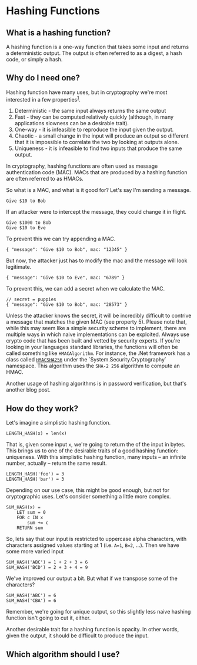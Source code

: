 # Hashing Functions

## What is a hashing function?

A hashing function is a one-way function that takes some input and returns a deterministic output. The output is often referred to as a digest, a hash code, or simply a hash.

## Why do I need one?

Hashing function have many uses, but in cryptography we're most interested in a few properties<sup>[1](https://en.wikipedia.org/wiki/Cryptographic_hash_function)</sup>.

1. Deterministic - the same input always returns the same output
2. Fast - they can be computed relatively quickly (although, in many applications slowness can be a desirable trait).
3. One-way - it is infeasible to reproduce the input given the output.
4. Chaotic - a small change in the input will produce an output so different that it is impossible to correlate the two by looking at outputs alone.
5. Uniqueness - it is infeasible to find two inputs that produce the same output.

In cryptography, hashing functions are often used as message authentication code (MAC). MACs that are produced by a hashing function are often referred to as HMACs.

So what is a MAC, and what is it good for? Let's say I'm sending a message.

    Give $10 to Bob

If an attacker were to intercept the message, they could change it in flight.

    Give $1000 to Bob
    Give $10 to Eve

To prevent this we can try appending a MAC.

    { "message": "Give $10 to Bob", mac: "12345" }

But now, the attacker just has to modify the mac and the message will look legitimate.

    { "message": "Give $10 to Eve", mac: "6789" }

To prevent this, we can add a secret when we calculate the MAC.

    // secret = puppies
    { "message": "Give $10 to Bob", mac: "28573" }

Unless the attacker knows the secret, it will be incredibly difficult to contrive a message that matches the given MAC (see property 5). Please note that, while this may seem like a simple security scheme to implement, there are multiple ways in which naive implementations can be exploited. Always use crypto code that has been built and vetted by security experts. If you're looking in your languages standard libraries, the functions will often be called something like `HMACAlgorithm`. For instance, the .Net framework has a class called [`HMACSHA256`](https://msdn.microsoft.com/en-us/library/system.security.cryptography.hmacsha256(v=vs.110).aspx) under the `System.Security.Cryptography` namespace. This algorithm uses the `SHA-2 256` algorithm to compute an HMAC.

Another usage of hashing algorithms is in password verification, but that's another blog post.

## How do they work?

Let's imagine a simplistic hashing function.

    LENGTH_HASH(x) = len(x)

That is, given some input `x`, we're going to return the of the input in bytes. This brings us to one of the desirable traits of a good hashing function: uniqueness. With this simplistic hashing function, many inputs – an infinite number, actually – return the same result.

    LENGTH_HASH('foo') = 3
    LENGTH_HASH('bar') = 3

Depending on our use case, this might be good enough, but not for cryptographic uses. Let's consider something a little more complex.

    SUM_HASH(x) =
        LET sum = 0
        FOR c IN x
            sum += c
        RETURN sum

So, lets say that our input is restricted to uppercase alpha characters, with characters assigned values starting at 1 (i.e. `A=1`, `B=2`, ...). Then we have some more varied input

    SUM_HASH('ABC') = 1 + 2 + 3 = 6
    SUM_HASH('BCD') = 2 + 3 + 4 = 9

We've improved our output a bit. But what if we transpose some of the characters?

    SUM_HASH('ABC') = 6
    SUM_HASH('CBA') = 6

Remember, we're going for unique output, so this slightly less naive hashing function isn't going to cut it, either.

Another desirable trait for a hashing function is opacity. In other words, given the output, it should be difficult to produce the input.


## Which algorithm should I use?